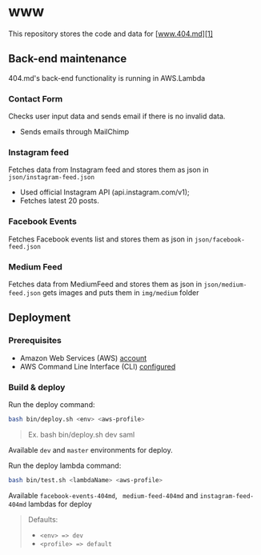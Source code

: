 # www

This repository stores the code and data for [www.404.md][1]

## Back-end maintenance

404.md's back-end functionality is running in AWS.Lambda

### Contact Form

Checks user input data and sends email if there is no invalid data.

* Sends emails through MailChimp

### Instagram feed

Fetches data from Instagram feed and stores them as json in `json/instagram-feed.json`

* Used official Instagram API (api.instagram.com/v1);
* Fetches latest 20 posts.

### Facebook Events

Fetches Facebook events list and stores them as json in `json/facebook-feed.json`

### Medium Feed

Fetches data from MediumFeed and stores them as json in `json/medium-feed.json` gets images and puts 
them in `img/medium` folder

## Deployment

### Prerequisites

- Amazon Web Services (AWS) [account][2]
- AWS Command Line Interface (CLI) [configured][3]

### Build & deploy

Run the deploy command:

```bash
bash bin/deploy.sh <env> <aws-profile>
```
> Ex. bash bin/deploy.sh dev saml

Available `dev` and `master` environments for deploy.

Run the deploy lambda command:

```bash
bash bin/test.sh <lambdaName> <aws-profile>
```

Available `facebook-events-404md`, ` medium-feed-404md` and
 `instagram-feed-404md` lambdas for deploy

>Defaults:
>- `<env> => dev`
>- `<profile> => default`


[1]: https://www.404.md
[2]: https://www.youtube.com/watch?v=WviHsoz8yHk
[3]: https://docs.aws.amazon.com/cli/latest/userguide/cli-chap-getting-started.html
